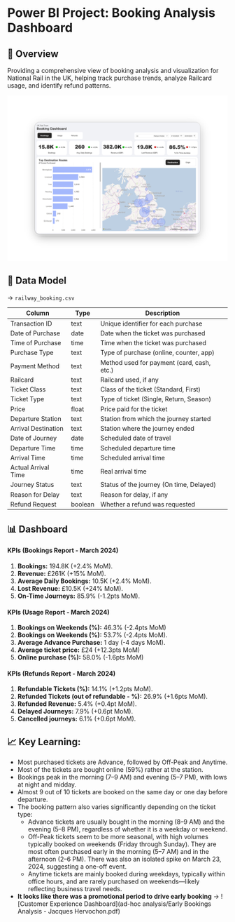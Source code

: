 # Power BI Project: Booking Analysis Dashboard

## 📖 Overview
Providing a comprehensive view of booking analysis and visualization for National Rail in the UK, helping track purchase trends, analyze Railcard usage, and identify refund patterns.

![Booking Analysis Dashboard](screenshots/booking_dashboard.png)

## 📁 Data Model

→ `railway_booking.csv` 

| Column               | Type        | Description                                |
|----------------------|------------|--------------------------------------------|
| Transaction ID       | text       | Unique identifier for each purchase        |
| Date of Purchase     | date       | Date when the ticket was purchased         |
| Time of Purchase     | time       | Time when the ticket was purchased         |
| Purchase Type        | text       | Type of purchase (online, counter, app)   |
| Payment Method       | text       | Method used for payment (card, cash, etc.)|
| Railcard             | text       | Railcard used, if any                      |
| Ticket Class         | text       | Class of the ticket (Standard, First)     |
| Ticket Type          | text       | Type of ticket (Single, Return, Season)   |
| Price                | float      | Price paid for the ticket                  |
| Departure Station    | text       | Station from which the journey started    |
| Arrival Destination  | text       | Station where the journey ended            |
| Date of Journey      | date       | Scheduled date of travel                   |
| Departure Time       | time       | Scheduled departure time                   |
| Arrival Time         | time       | Scheduled arrival time                     |
| Actual Arrival Time  | time       | Real arrival time                           |
| Journey Status       | text       | Status of the journey (On time, Delayed)  |
| Reason for Delay     | text       | Reason for delay, if any                   |
| Refund Request       | boolean    | Whether a refund was requested             |

## 📊 Dashboard 

#### KPIs (Bookings Report - March 2024)
1. **Bookings:** 194.8K (+2.4% MoM).
2. **Revenue:** £261K (+15% MoM).
3. **Average Daily Bookings:** 10.5K (+2.4% MoM).
4. **Lost Revenue:** £10.5K (+24% MoM).
5. **On-Time Journeys:** 85.9% (-1.2pts MoM).

#### KPIs (Usage Report - March 2024)
1. **Bookings on Weekends (%):** 46.3% (-2.4pts MoM)
2. **Bookings on Weekends (%):**  53.7% (-2.4pts MoM).
3. **Average Advance Purchase:** 1 day (-4 days MoM).
4. **Average ticket price:** £24 (+12.3pts MoM)
5. **Online purchase (%):** 58.0% (-1.6pts MoM)

#### KPIs (Refunds Report - March 2024)
1. **Refundable Tickets (%):** 14.1% (+1.2pts MoM).
2. **Refunded Tickets (out of refundable - %):** 26.9% (+1.6pts MoM).
3. **Refunded Revenue:** 5.4% (+0.4pt MoM).
4. **Delayed Journeys:** 7.9% (+0.6pt MoM).
5. **Cancelled journeys:** 6.1% (+0.6pt MoM).

## 📈 Key Learning:
- Most purchased tickets are Advance, followed by Off-Peak and Anytime.
- Most of the tickets are bought online (59%) rather at the station.
- Bookings peak in the morning (7–9 AM) and evening (5–7 PM), with lows at night and midday.
- Almost 9 out of 10 tickets are booked on the same day or one day before departure.
- The booking pattern also varies significantly depending on the ticket type:
  - Advance tickets are usually bought in the morning (8–9 AM) and the evening (5–8 PM), regardless of whether it is a weekday or weekend.
  - Off-Peak tickets seem to be more seasonal, with high volumes typically booked on weekends (Friday through Sunday). They are most often purchased early in the morning (5–7 AM) and in the afternoon (2–6 PM). There was also an isolated spike on March 23, 2024, suggesting a one-off event.
  - Anytime tickets are mainly booked during weekdays, typically within office hours, and are rarely purchased on weekends—likely reflecting business travel needs.
- **It looks like there was a promotional period to drive early booking** → ![Customer Experience Dashboard](ad-hoc analysis/Early Bookings Analysis - Jacques Hervochon.pdf)
